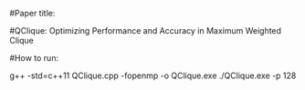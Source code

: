 #Paper title:
  
#QClique: Optimizing Performance and Accuracy in Maximum Weighted Clique

#How to run:

g++ -std=c++11 QClique.cpp -fopenmp -o QClique.exe
./QClique.exe -p 128



